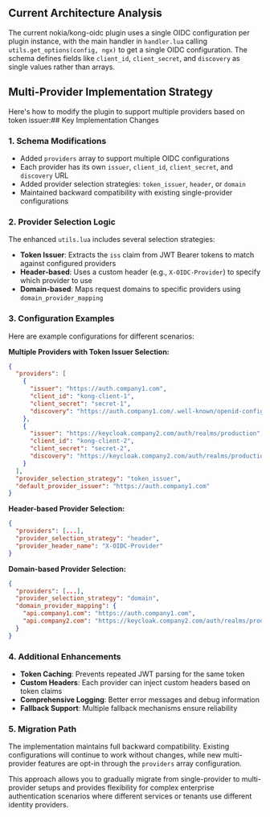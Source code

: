 ## Current Architecture Analysis

The current nokia/kong-oidc plugin uses a single OIDC configuration per plugin instance, with the main handler in `handler.lua` calling `utils.get_options(config, ngx)` to get a single OIDC configuration. The schema defines fields like `client_id`, `client_secret`, and `discovery` as single values rather than arrays.

## Multi-Provider Implementation Strategy

Here's how to modify the plugin to support multiple providers based on token issuer:## Key Implementation Changes

### 1. **Schema Modifications**
- Added `providers` array to support multiple OIDC configurations
- Each provider has its own `issuer`, `client_id`, `client_secret`, and `discovery` URL
- Added provider selection strategies: `token_issuer`, `header`, or `domain`
- Maintained backward compatibility with existing single-provider configurations

### 2. **Provider Selection Logic**
The enhanced `utils.lua` includes several selection strategies:

- **Token Issuer**: Extracts the `iss` claim from JWT Bearer tokens to match against configured providers
- **Header-based**: Uses a custom header (e.g., `X-OIDC-Provider`) to specify which provider to use
- **Domain-based**: Maps request domains to specific providers using `domain_provider_mapping`

### 3. **Configuration Examples**

Here are example configurations for different scenarios:

**Multiple Providers with Token Issuer Selection:**
```json
{
  "providers": [
    {
      "issuer": "https://auth.company1.com",
      "client_id": "kong-client-1",
      "client_secret": "secret-1",
      "discovery": "https://auth.company1.com/.well-known/openid-configuration"
    },
    {
      "issuer": "https://keycloak.company2.com/auth/realms/production",
      "client_id": "kong-client-2", 
      "client_secret": "secret-2",
      "discovery": "https://keycloak.company2.com/auth/realms/production/.well-known/openid-configuration"
    }
  ],
  "provider_selection_strategy": "token_issuer",
  "default_provider_issuer": "https://auth.company1.com"
}
```

**Header-based Provider Selection:**
```json
{
  "providers": [...],
  "provider_selection_strategy": "header",
  "provider_header_name": "X-OIDC-Provider"
}
```

**Domain-based Provider Selection:**
```json
{
  "providers": [...],
  "provider_selection_strategy": "domain",
  "domain_provider_mapping": {
    "api.company1.com": "https://auth.company1.com",
    "api.company2.com": "https://keycloak.company2.com/auth/realms/production"
  }
}
```

### 4. **Additional Enhancements**

- **Token Caching**: Prevents repeated JWT parsing for the same token
- **Custom Headers**: Each provider can inject custom headers based on token claims
- **Comprehensive Logging**: Better error messages and debug information
- **Fallback Support**: Multiple fallback mechanisms ensure reliability

### 5. **Migration Path**

The implementation maintains full backward compatibility. Existing configurations will continue to work without changes, while new multi-provider features are opt-in through the `providers` array configuration.

This approach allows you to gradually migrate from single-provider to multi-provider setups and provides flexibility for complex enterprise authentication scenarios where different services or tenants use different identity providers.